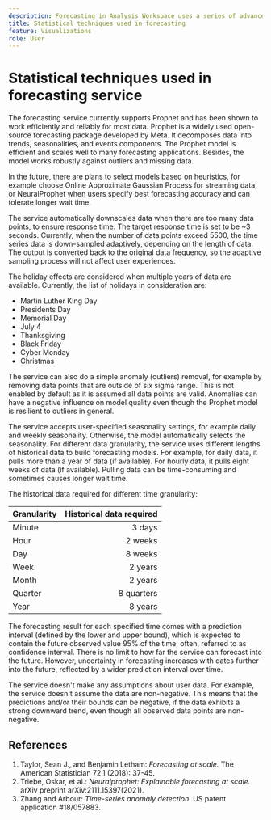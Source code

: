 ```yaml
---
description: Forecasting in Analysis Workspace uses a series of advanced statistical techniques to determine forecast values.
title: Statistical techniques used in forecasting
feature: Visualizations
role: User
---
```


# Statistical techniques used in forecasting service

The forecasting service currently supports Prophet and has been shown to work efficiently and reliably for most data. Prophet is a widely used open-source forecasting package developed by Meta. It decomposes data into trends, seasonalities, and events components. The Prophet model is efficient and scales well to many forecasting applications. Besides, the model works robustly against outliers and missing data.  
 
In the future, there are plans to select models based on heuristics, for example choose Online Approximate Gaussian Process for streaming data, or NeuralProphet when users specify best forecasting accuracy and can tolerate longer wait time. 
 
The service automatically downscales data when there are too many data points, to ensure response time. The target response time is set to be ~3 seconds. Currently, when the number of data points exceed 5500, the time series data is down-sampled adaptively, depending on the length of data. The output is converted back to the original data frequency, so the adaptive sampling process will not affect user experiences.
 
The holiday effects are considered when multiple years of data are available. Currently, the list of holidays in consideration are: 

* Martin Luther King Day 
* Presidents Day 
* Memorial Day 
* July 4 
* Thanksgiving 
* Black Friday 
* Cyber Monday 
* Christmas 

The service can also do a simple anomaly (outliers) removal, for example by removing data points that are outside of six sigma range. This is not enabled by default as it is assumed all data points are valid. Anomalies can have a negative influence on model quality even though the Prophet model is resilient to outliers in general. 
 
The service accepts user-specified seasonality settings, for example daily and weekly seasonality. Otherwise, the model automatically selects the seasonality. For different data granularity, the service uses different lengths of historical data to build forecasting models. For example, for daily data, it pulls more than a year of data (if available). For hourly data, it pulls eight weeks of data (if available). Pulling data can be time-consuming and sometimes causes longer wait time. 

The historical data required for different time granularity: 

| Granularity | Historical data required |
|---|--:|
| Minute | 3 days |
| Hour | 2 weeks |
| Day | 8 weeks |
| Week | 2 years |
| Month | 2 years |
| Quarter | 8 quarters |
| Year | 8 years |
 
 
The forecasting result for each specified time comes with a prediction interval (defined by the lower and upper bound), which is expected to contain the future observed value 95% of the time, often, referred to as confidence interval. There is no limit to how far the service can forecast into the future. However, uncertainty in forecasting increases with dates further into the future, reflected by a wider prediction interval over time. 
 
The service doesn't make any assumptions about user data. For example, the service doesn't assume the data are non-negative. This means that the predictions and/or their bounds can be negative, if the data exhibits a strong downward trend, even though all observed data points are non-negative. 
 

## References

1. Taylor, Sean J., and Benjamin Letham: *Forecasting at scale.* The American Statistician 72.1 (2018): 37-45. 
1. Triebe, Oskar, et al.: *Neuralprophet: Explainable forecasting at scale.* arXiv preprint arXiv:2111.15397(2021). 
1. Zhang and Arbour: *Time-series anomaly detection.* US patent application #18/057883.

